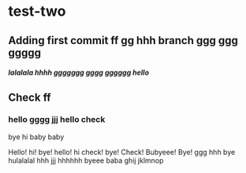 # test-two

## Adding first commit ff gg hhh branch ggg ggg ggggg

##### lalalala hhhh ggggggg gggg gggggg hello
## Check ff 
### hello gggg jjj hello check

bye
hi baby baby

Hello! hi! bye! hello! hi check! bye! Check! Bubyeee! Bye!
ggg hhh bye hulalalal
hhh jjj hhhhhh byeee
baba
ghij jklmnop
